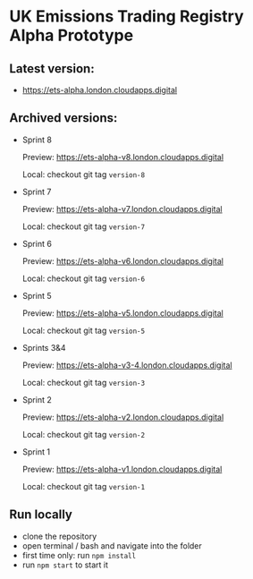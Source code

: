 # UK Emissions Trading Registry Alpha Prototype

## Latest version:

- https://ets-alpha.london.cloudapps.digital

## Archived versions:

- Sprint 8

  Preview: https://ets-alpha-v8.london.cloudapps.digital
  
  Local: checkout git tag `version-8`

- Sprint 7

  Preview: https://ets-alpha-v7.london.cloudapps.digital
  
  Local: checkout git tag `version-7`

- Sprint 6

  Preview: https://ets-alpha-v6.london.cloudapps.digital
  
  Local: checkout git tag `version-6`


- Sprint 5

  Preview: https://ets-alpha-v5.london.cloudapps.digital
  
  Local: checkout git tag `version-5`

- Sprints 3&4
 
  Preview: https://ets-alpha-v3-4.london.cloudapps.digital
  
  Local: checkout git tag `version-3`

- Sprint 2

  Preview: https://ets-alpha-v2.london.cloudapps.digital
  
  Local: checkout git tag `version-2`

- Sprint 1
  
  Preview: https://ets-alpha-v1.london.cloudapps.digital
 
  Local: checkout git tag `version-1`

## Run locally
- clone the repository
- open terminal / bash and navigate into the folder
- first time only: run `npm install`
- run `npm start` to start it
